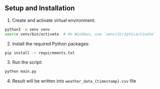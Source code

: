 ## Setup and Installation

1. Create and activate virtual environment:
```bash
python3 -m venv venv
source venv/bin/activate  # On Windows, use `venv\Scripts\activate`
```
2. Install the required Python packages:

```bash
pip install -r requirements.txt
```
3. Run the script:
```bash
python main.py
```
4. Result will be written into `weather_data_{timestamp}.csv` file